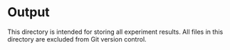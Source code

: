 # Output

This directory is intended for storing all experiment results.
All files in this directory are excluded from Git version control.
